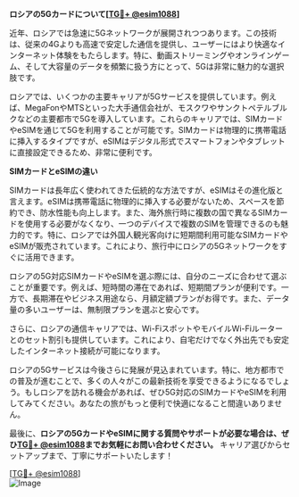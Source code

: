 **ロシアの5Gカードについて[[TG💪+ @esim1088](https://t.me/s/esim1088)]**

近年、ロシアでは急速に5Gネットワークが展開されつつあります。この技術は、従来の4Gよりも高速で安定した通信を提供し、ユーザーにはより快適なインターネット体験をもたらします。特に、動画ストリーミングやオンラインゲーム、そして大容量のデータを頻繁に扱う方にとって、5Gは非常に魅力的な選択肢です。

ロシアでは、いくつかの主要キャリアが5Gサービスを提供しています。例えば、MegaFonやMTSといった大手通信会社が、モスクワやサンクトペテルブルクなどの主要都市で5Gを導入しています。これらのキャリアでは、SIMカードやeSIMを通じて5Gを利用することが可能です。SIMカードは物理的に携帯電話に挿入するタイプですが、eSIMはデジタル形式でスマートフォンやタブレットに直接設定できるため、非常に便利です。

**SIMカードとeSIMの違い**

SIMカードは長年広く使われてきた伝統的な方法ですが、eSIMはその進化版と言えます。eSIMは携帯電話に物理的に挿入する必要がないため、スペースを節約でき、防水性能も向上します。また、海外旅行時に複数の国で異なるSIMカードを使用する必要がなくなり、一つのデバイスで複数のSIMを管理できるのも魅力的です。特に、ロシアでは外国人観光客向けに短期間利用可能なSIMカードやeSIMが販売されています。これにより、旅行中にロシアの5Gネットワークをすぐに活用できます。

ロシアの5G対応SIMカードやeSIMを選ぶ際には、自分のニーズに合わせて選ぶことが重要です。例えば、短時間の滞在であれば、短期間プランが便利です。一方で、長期滞在やビジネス用途なら、月額定額プランがお得です。また、データ量の多いユーザーは、無制限プランを選ぶと安心です。

さらに、ロシアの通信キャリアでは、Wi-FiスポットやモバイルWi-Fiルーターとのセット割引も提供しています。これにより、自宅だけでなく外出先でも安定したインターネット接続が可能になります。

ロシアの5Gサービスは今後さらに発展が見込まれています。特に、地方都市での普及が進むことで、多くの人々がこの最新技術を享受できるようになるでしょう。もしロシアを訪れる機会があれば、ぜひ5G対応のSIMカードやeSIMを利用してみてください。あなたの旅がもっと便利で快適になること間違いありません。

最後に、**ロシアの5GカードやeSIMに関する質問やサポートが必要な場合は、ぜひ[TG💪+ @esim1088](https://t.me/s/esim1088)までお気軽にお問い合わせください。** キャリア選びからセットアップまで、丁寧にサポートいたします！

[[TG💪+ @esim1088](https://t.me/s/esim1088)]  
![Image](https://i.postimg.cc/Y0z9fWf4/image.png)